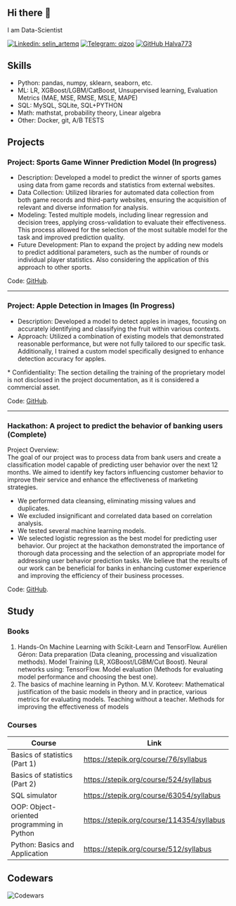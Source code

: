 ## Hi there 👋
I am Data-Scientist

[![Linkedin: selin_artemq](https://img.shields.io/badge/-selin_artemq-blue?style=flat-square&logo=Linkedin&logoColor=white&link=https://www.linkedin.com/in/selin_artemq/)](https://www.linkedin.com/in/selin-artemq/)
[![Telegram: qizoo](https://img.shields.io/badge/-qizoo-blue?style=flat-square&logo=Telegram&logoColor=white&link=https://t.me/qizoo)](https://t.me/qizoo)
[![GitHub Halva773](https://img.shields.io/github/followers/thaiane?label=follow&style=social)](https://github.com/Halva773)

## Skills
- Python: pandas, numpy, sklearn, seaborn, etc.
- ML: LR, XGBoost/LGBM/CatBoost, Unsupervised learning, Evaluation Metrics (MAE, MSE, RMSE, MSLE, MAPE)
- SQL: MySQL, SQLite, SQL+PYTHON
- Math: mathstat, probability theory, Linear algebra
- Other: Docker, git, A/B TESTS

## Projects

### Project: Sports Game Winner Prediction Model (In progress)
- Description: Developed a model to predict the winner of sports games using data from game records and statistics from external websites.
- Data Collection: Utilized libraries for automated data collection from both game records and third-party websites, ensuring the acquisition of relevant and diverse information for analysis.
- Modeling: Tested multiple models, including linear regression and decision trees, applying cross-validation to evaluate their effectiveness. This process allowed for the selection of the most suitable model for the task and improved prediction quality.
- Future Development: Plan to expand the project by adding new models to predict additional parameters, such as the number of rounds or individual player statistics. Also considering the application of this approach to other sports.

Code: [GitHub](https://github.com/Halva773/CS2PredictionsModel).

---
### Project: Apple Detection in Images (In Progress)
- Description: Developed a model to detect apples in images, focusing on accurately identifying and classifying the fruit within various contexts.
- Approach: Utilized a combination of existing models that demonstrated reasonable performance, but were not fully tailored to our specific task. Additionally, I trained a custom model specifically designed to enhance detection accuracy for apples.

\* Confidentiality: The section detailing the training of the proprietary model is not disclosed in the project documentation, as it is considered a commercial asset.

Code: [GitHub](https://github.com/Halva773/Apple-detecionCV).

---
### Hackathon: A project to predict the behavior of banking users (Complete)
Project Overview:  
The goal of our project was to process data from bank users and create a classification model capable of predicting user behavior over the next 12 months. We aimed to identify key factors influencing customer behavior to improve their service and enhance the effectiveness of marketing strategies.
- We performed data cleansing, eliminating missing values and duplicates.
- We excluded insignificant and correlated data based on correlation analysis.
- We tested several machine learning models.
- We selected logistic regression as the best model for predicting user behavior.
Our project at the hackathon demonstrated the importance of thorough data processing and the selection of an appropriate model for addressing user behavior prediction tasks. We believe that the results of our work can be beneficial for banks in enhancing customer experience and improving the efficiency of their business processes.

Code: [GitHub](https://github.com/Halva773/alfa-hack).


## Study
### Books
1. Hands-On Machine Learning with Scikit-Learn and TensorFlow. Aurélien Géron: Data preparation (Data cleaning, processing and visualization methods). Model Training (LR, XGBoost/LGBM/Cut Boost). Neural networks using: TensorFlow. Model evaluation (Methods for evaluating model performance and choosing the best one).
2. The basics of machine learning in Python. M.V. Koroteev: Mathematical justification of the basic models in theory and in practice, various metrics for evaluating models. Teaching without a teacher. Methods for improving the effectiveness of models
### Courses
| Course                                     | Link                                      |
|--------------------------------------------|-------------------------------------------|
| Basics of statistics (Part 1)              | https://stepik.org/course/76/syllabus     |
| Basics of statistics (Part 2)              | https://stepik.org/course/524/syllabus    |
| SQL simulator                              | https://stepik.org/course/63054/syllabus  |
| OOP: Object-oriented programming in Python | https://stepik.org/course/114354/syllabus |
| Python: Basics and Application             | https://stepik.org/course/512/syllabus    |

## Codewars
![Codewars](https://www.codewars.com/users/Qizo/badges/large)
